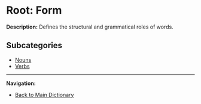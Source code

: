 # Root: Form

**Description:** Defines the structural and grammatical roles of words.

## Subcategories
- [Nouns](/MEMORY/DICTIONARY/1_Form/Nouns/Nouns.md)
- [Verbs](/MEMORY/DICTIONARY/1_Form/Verbs/Verbs.md)

---
**Navigation:**
- [Back to Main Dictionary](/MEMORY/DICTIONARY/dictionary.md)
